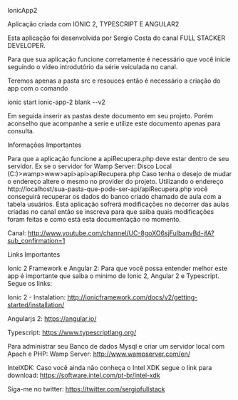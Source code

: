 IonicApp2

Aplicação criada com IONIC 2, TYPESCRIPT E ANGULAR2

Esta aplicação foi desenvolvida por Sergio Costa do canal FULL STACKER DEVELOPER.

Para que sua aplicação funcione corretamente é necessário que você inicie seguindo o vídeo introdutório da série veiculada no canal.

Teremos apenas a pasta src e resouces então é necessário a criação do app com o comando

ionic start ionic-app-2 blank --v2

Em seguida inserir as pastas deste documento em seu projeto. Porém aconselho que acompanhe a serie e utilize este documento apenas para consulta.

Informações Importantes

Para que a aplicação funcione a apiRecupera.php deve estar dentro de seu servidor. Ex se o servidor for Wamp Server: Disco Local (C:)>wamp>www>api>api>apiRecupera.php Caso tenha o desejo de mudar o endereço altere o mesmo no provider do projeto. Utilizando o endereço http://localhost/sua-pasta-que-pode-ser-api/apiRecupera.php você conseguirá recuperar os dados do banco criado chamado de aula com a tabela usuários. Esta aplicação sofrerá modificações no decorrer das aulas criadas no canal então se inscreva para que saiba quais modificações foram feitas e como está esta documentação no momento.

Canal: http://www.youtube.com/channel/UC-8goXO6sjFuIbanvBd-jfA?sub_confirmation=1

Links Importantes

Ionic 2 Framework e Angular 2: Para que você possa entender melhor este app é importante que saiba o minimo de Ionic 2, Angular 2 e Typescript. Segue os links:

Ionic 2 - Instalation: http://ionicframework.com/docs/v2/getting-started/installation/

Angularjs 2: https://angular.io/

Typescript: https://www.typescriptlang.org/

Para administrar seu Banco de dados Mysql e criar um servidor local com Apach e PHP: Wamp Server: http://www.wampserver.com/en/

IntelXDK: Caso você ainda não conheça o Intel XDK segue o link para download: https://software.intel.com/pt-br/intel-xdk

Siga-me no twitter: https://twitter.com/sergiofullstack